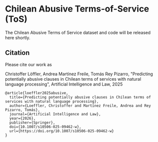 # Chilean Abusive Terms-of-Service (ToS)
The Chilean Abusive Terms of Service dataset and code will be released here shortly.

## Citation

Please cite our work as

Christoffer Löffler, Andrea Martínez Freile, Tomás Rey Pizarro, "Predicting potentially abusive clauses in Chilean terms of services with natural language processing", Artificial Intelligence and Law, 2025

```
@article{loeffler2025abusive,
  title={Predicting potentially abusive clauses in Chilean terms of services with natural language processing},
  author={Loeffler, Christoffer and Martínez Freile, Andrea and Rey Pizarro, Tomás},
  journal={Artificial Intelligence and Law},
  year={2026},
  publisher={Springer},
  doi={10.1007/s10506-025-09462-w},
  url={https://doi.org/10.1007/s10506-025-09462-w}
}
```

